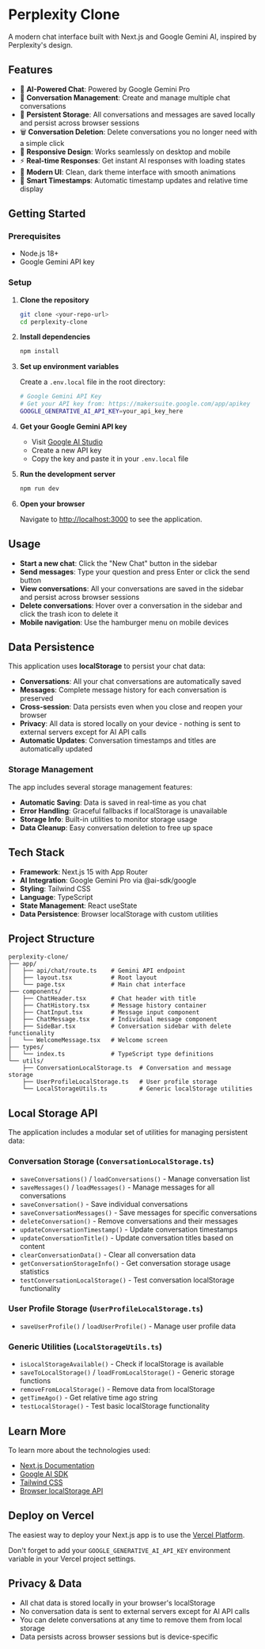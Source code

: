 # Perplexity Clone

A modern chat interface built with Next.js and Google Gemini AI, inspired by Perplexity's design.

## Features

- 🤖 **AI-Powered Chat**: Powered by Google Gemini Pro
- 💬 **Conversation Management**: Create and manage multiple chat conversations
- 💾 **Persistent Storage**: All conversations and messages are saved locally and persist across browser sessions
- 🗑️ **Conversation Deletion**: Delete conversations you no longer need with a simple click
- 📱 **Responsive Design**: Works seamlessly on desktop and mobile
- ⚡ **Real-time Responses**: Get instant AI responses with loading states
- 🎨 **Modern UI**: Clean, dark theme interface with smooth animations
- 🔄 **Smart Timestamps**: Automatic timestamp updates and relative time display

## Getting Started

### Prerequisites

- Node.js 18+ 
- Google Gemini API key

### Setup

1. **Clone the repository**
   ```bash
   git clone <your-repo-url>
   cd perplexity-clone
   ```

2. **Install dependencies**
   ```bash
   npm install
   ```

3. **Set up environment variables**
   
   Create a `.env.local` file in the root directory:
   ```bash
   # Google Gemini API Key
   # Get your API key from: https://makersuite.google.com/app/apikey
   GOOGLE_GENERATIVE_AI_API_KEY=your_api_key_here
   ```

4. **Get your Google Gemini API key**
   - Visit [Google AI Studio](https://makersuite.google.com/app/apikey)
   - Create a new API key
   - Copy the key and paste it in your `.env.local` file

5. **Run the development server**
   ```bash
   npm run dev
   ```

6. **Open your browser**
   
   Navigate to [http://localhost:3000](http://localhost:3000) to see the application.

## Usage

- **Start a new chat**: Click the "New Chat" button in the sidebar
- **Send messages**: Type your question and press Enter or click the send button
- **View conversations**: All your conversations are saved in the sidebar and persist across browser sessions
- **Delete conversations**: Hover over a conversation in the sidebar and click the trash icon to delete it
- **Mobile navigation**: Use the hamburger menu on mobile devices

## Data Persistence

This application uses **localStorage** to persist your chat data:

- **Conversations**: All your chat conversations are automatically saved
- **Messages**: Complete message history for each conversation is preserved
- **Cross-session**: Data persists even when you close and reopen your browser
- **Privacy**: All data is stored locally on your device - nothing is sent to external servers except for AI API calls
- **Automatic Updates**: Conversation timestamps and titles are automatically updated

### Storage Management

The app includes several storage management features:

- **Automatic Saving**: Data is saved in real-time as you chat
- **Error Handling**: Graceful fallbacks if localStorage is unavailable
- **Storage Info**: Built-in utilities to monitor storage usage
- **Data Cleanup**: Easy conversation deletion to free up space

## Tech Stack

- **Framework**: Next.js 15 with App Router
- **AI Integration**: Google Gemini Pro via @ai-sdk/google
- **Styling**: Tailwind CSS
- **Language**: TypeScript
- **State Management**: React useState
- **Data Persistence**: Browser localStorage with custom utilities

## Project Structure

```
perplexity-clone/
├── app/
│   ├── api/chat/route.ts    # Gemini API endpoint
│   ├── layout.tsx           # Root layout
│   └── page.tsx             # Main chat interface
├── components/
│   ├── ChatHeader.tsx       # Chat header with title
│   ├── ChatHistory.tsx      # Message history container
│   ├── ChatInput.tsx        # Message input component
│   ├── ChatMessage.tsx      # Individual message component
│   ├── SideBar.tsx          # Conversation sidebar with delete functionality
│   └── WelcomeMessage.tsx   # Welcome screen
├── types/
│   └── index.ts             # TypeScript type definitions
└── utils/
    ├── ConversationLocalStorage.ts  # Conversation and message storage
    ├── UserProfileLocalStorage.ts   # User profile storage
    └── LocalStorageUtils.ts         # Generic localStorage utilities
```

## Local Storage API

The application includes a modular set of utilities for managing persistent data:

### Conversation Storage (`ConversationLocalStorage.ts`)
- `saveConversations()` / `loadConversations()` - Manage conversation list
- `saveMessages()` / `loadMessages()` - Manage messages for all conversations
- `saveConversation()` - Save individual conversations
- `saveConversationMessages()` - Save messages for specific conversations
- `deleteConversation()` - Remove conversations and their messages
- `updateConversationTimestamp()` - Update conversation timestamps
- `updateConversationTitle()` - Update conversation titles based on content
- `clearConversationData()` - Clear all conversation data
- `getConversationStorageInfo()` - Get conversation storage usage statistics
- `testConversationLocalStorage()` - Test conversation localStorage functionality

### User Profile Storage (`UserProfileLocalStorage.ts`)
- `saveUserProfile()` / `loadUserProfile()` - Manage user profile data

### Generic Utilities (`LocalStorageUtils.ts`)
- `isLocalStorageAvailable()` - Check if localStorage is available
- `saveToLocalStorage()` / `loadFromLocalStorage()` - Generic storage functions
- `removeFromLocalStorage()` - Remove data from localStorage
- `getTimeAgo()` - Get relative time ago string
- `testLocalStorage()` - Test basic localStorage functionality

## Learn More

To learn more about the technologies used:

- [Next.js Documentation](https://nextjs.org/docs)
- [Google AI SDK](https://ai.google.dev/docs)
- [Tailwind CSS](https://tailwindcss.com/docs)
- [Browser localStorage API](https://developer.mozilla.org/en-US/docs/Web/API/Window/localStorage)

## Deploy on Vercel

The easiest way to deploy your Next.js app is to use the [Vercel Platform](https://vercel.com/new?utm_medium=default-template&filter=next.js&utm_source=create-next-app&utm_campaign=create-next-app-readme).

Don't forget to add your `GOOGLE_GENERATIVE_AI_API_KEY` environment variable in your Vercel project settings.

## Privacy & Data

- All chat data is stored locally in your browser's localStorage
- No conversation data is sent to external servers except for AI API calls
- You can delete conversations at any time to remove them from local storage
- Data persists across browser sessions but is device-specific
